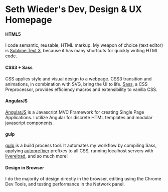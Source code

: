 # Seth Wieder's Dev, Design & UX Homepage

#### HTML5
I code semantic, reusable, HTML markup. My weapon of choice (text editor) is [Sublime Text 3](http://www.sublimetext.com/), because it has many shortcuts for quickly writing HTML code. 

#### CSS3 + Sass
CSS applies style and visual design to a webpage. CSS3 transition and animations, in combination with SVG, bring the UI to life. [Sass](http://sass-lang.com/), a CSS Preprocessor, provides efficiency macros and extensibility to vanilla CSS.

#### AngularJS 
[AngularJS](https://angularjs.org/) is a Javascript MVC Framework for creating Single Page Applications. I utilize Angular for discrete HTML templates and modular javascript components. 

#### gulp
[gulp](http://gulpjs.com/) is a build process tool. It automates my workflow by compiling Sass, applying [autoprefixer](https://github.com/postcss/autoprefixer) prefixes to all CSS, running localhost servers with [livereload](https://www.npmjs.com/package/gulp-connect), and so much more! 

#### Design in Browser
I do the majority of design directly in the browser, editing using the Chrome Dev Tools, and testing performance in the Network panel.
